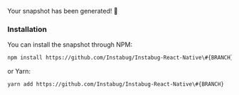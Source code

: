 Your snapshot has been generated! :rocket:

### Installation

You can install the snapshot through NPM:

```sh
npm install https://github.com/Instabug/Instabug-React-Native\#{BRANCH}
```

or Yarn:

```sh
yarn add https://github.com/Instabug/Instabug-React-Native\#{BRANCH}
```
